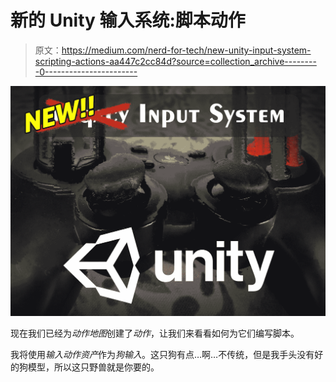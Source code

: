 # 新的 Unity 输入系统:脚本动作

> 原文：<https://medium.com/nerd-for-tech/new-unity-input-system-scripting-actions-aa447c2cc84d?source=collection_archive---------0----------------------->

![](img/71028644c97c8a78e34fbfe71277b1a4.png)

现在我们已经为*动作地图*创建了*动作*，让我们来看看如何为它们编写脚本。

我将使用*输入动作资产*作为*狗输入*。这只狗有点…啊…不传统，但是我手头没有好的狗模型，所以这只野兽就是你要的。